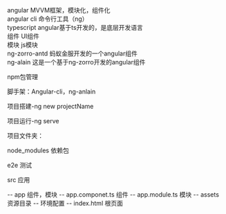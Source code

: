 angular MVVM框架，模块化，组件化  
angular cli 命令行工具（ng）  
typescript angular基于ts开发的，是底层开发语言  
组件 UI组件  
模块 js模块  
ng-zorro-antd 蚂蚁金服开发的一个angular组件  
ng-alain 这是一个基于ng-zorro开发的angular组件  

npm包管理

脚手架：Angular-cli，ng-anlain


项目搭建-ng new projectName


项目运行-ng serve


项目文件夹：

node_modules 依赖包

e2e 测试

src 应用

--	app	组件，模块
	--	app.componet.ts	组件
	--	app.module.ts	模块
--	assets	资源目录
--	环境配置
--	index.html	根页面

